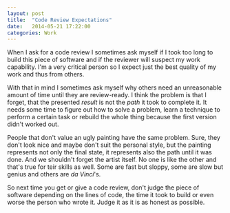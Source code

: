 ```yaml
---
layout: post
title:  "Code Review Expectations"
date:   2014-05-21 17:22:00
categories: Work
---
```

When I ask for a code review I sometimes ask myself if I took too long to build this piece of software and if the reviewer will suspect my work capability.
I'm a very critical person so I expect just the best quality of my work and thus from others.

With that in mind I sometimes ask myself why others need an unreasonable amount of time until they are review-ready.
I think the problem is that I forget, that the presented *result* is not the *path* it took to complete it.
It needs some time to figure out how to solve a problem, learn a technique to perform a certain task or rebuild the whole thing because the first version didn't worked out.

People that don't value an ugly painting have the same problem. Sure, they don't look nice and maybe don't suit the personal style, but the painting represents not only the final state, it represents also the path until it was done.
And we shouldn't forget the artist itself. No one is like the other and that's true for teir skills as well.
Some are fast but sloppy, some are slow but genius and others are *da Vinci*'s.

So next time you get or give a code review, don't judge the piece of software depending on the lines of code, the time it took to build or even worse the person who wrote it. Judge it as it is as honest as possible.
